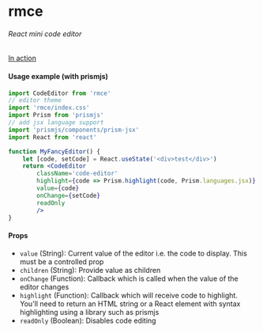 # rmce
###### React mini code editor

[In action](https://midnightcoder-pro.github.io/rmce)

#### Usage example (with prismjs)
```jsx
import CodeEditor from 'rmce'
// editor theme
import 'rmce/index.css'
import Prism from 'prismjs'
// add jsx language support
import 'prismjs/components/prism-jsx'
import React from 'react'

function MyFancyEditor() {
	let [code, setCode] = React.useState('<div>test</div>')
	return <CodeEditor
		className='code-editor'
		highlight={code => Prism.highlight(code, Prism.languages.jsx)}
		value={code}
		onChange={setCode}
		readOnly
		/>
}
```

#### Props

- `value` (String): Current value of the editor i.e. the code to display. This must be a controlled prop
- `children` (String): Provide value as children
- `onChange` (Function): Callback which is called when the value of the editor changes
- `highlight` (Function): Callback which will receive code to highlight. You'll need to return an HTML string or a React element with syntax highlighting using a library such as prismjs
- `readOnly` (Boolean): Disables code editing